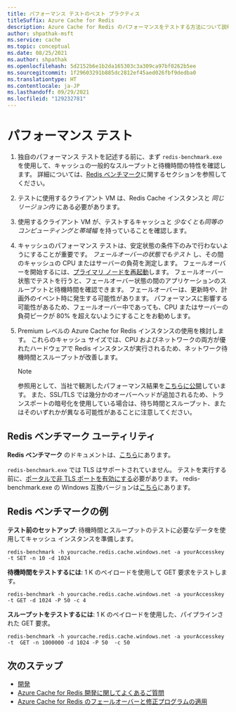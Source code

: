 ```yaml
---
title: パフォーマンス テストのベスト プラクティス
titleSuffix: Azure Cache for Redis
description: Azure Cache for Redis のパフォーマンスをテストする方法について説明します。
author: shpathak-msft
ms.service: cache
ms.topic: conceptual
ms.date: 08/25/2021
ms.author: shpathak
ms.openlocfilehash: 5d2152b6e1b2da165303c3a309ca97bf0262b5ee
ms.sourcegitcommit: 1f29603291b885dc2812ef45aed026fbf9dedba0
ms.translationtype: HT
ms.contentlocale: ja-JP
ms.lasthandoff: 09/29/2021
ms.locfileid: "129232781"
---
```

# <a name="performance-testing"></a>パフォーマンス テスト

1. 独自のパフォーマンス テストを記述する前に、まず `redis-benchmark.exe` を使用して、キャッシュの一般的なスループットと待機時間の特性を確認します。 詳細については、[Redis ベンチマーク](#redis-benchmark-utility)に関するセクションを参照してください。

1. テストに使用するクライアント VM は、Redis Cache インスタンスと *同じリージョン内* にある必要があります。

1. 使用するクライアント VM が、テストするキャッシュと *少なくとも同等のコンピューティングと帯域幅* を持っていることを確認します。

1. キャッシュのパフォーマンス テストは、安定状態の条件下のみで行わないようにすることが重要です。 *フェールオーバーの状態でもテスト* し、その間のキャッシュの CPU またはサーバーの負荷を測定します。 フェールオーバーを開始するには、[プライマリ ノードを再起動](cache-administration.md#reboot)します。 フェールオーバー状態でテストを行うと、フェールオーバー状態の間のアプリケーションのスループットと待機時間を確認できます。 フェールオーバーは、更新時や、計画外のイベント時に発生する可能性があります。 パフォーマンスに影響する可能性があるため、フェールオーバー中であっても、CPU またはサーバーの負荷ピークが 80% を超えないようにすることをお勧めします。

1. Premium レベルの Azure Cache for Redis インスタンスの使用を検討します。 これらのキャッシュ サイズでは、CPU およびネットワークの両方が優れたハードウェアで Redis インスタンスが実行されるため、ネットワーク待機時間とスループットが改善します。

   > [!NOTE]
   > 参照用として、当社で観測したパフォーマンス結果を[こちらに公開](./cache-planning-faq.yml#azure-cache-for-redis-performance)しています。 また、SSL/TLS では幾分かのオーバーヘッドが追加されるため、トランスポートの暗号化を使用している場合は、待ち時間とスループット、またはそのいずれかが異なる可能性があることに注意してください。

## <a name="redis-benchmark-utility"></a>Redis ベンチマーク ユーティリティ

**Redis ベンチマーク** のドキュメントは、[こちら](https://redis.io/topics/benchmarks)にあります。

`redis-benchmark.exe` では TLS はサポートされていません。 テストを実行する前に、[ポータルで非 TLS ポートを有効にする](cache-configure.md#access-ports)必要があります。 redis-benchmark.exe の Windows 互換バージョンは[こちら](https://github.com/MSOpenTech/redis/releases)にあります。

## <a name="redis-benchmark-examples"></a>Redis ベンチマークの例

**テスト前のセットアップ**: 待機時間とスループットのテストに必要なデータを使用してキャッシュ インスタンスを準備します。

```dos
redis-benchmark -h yourcache.redis.cache.windows.net -a yourAccesskey -t SET -n 10 -d 1024
```

**待機時間をテストするには**: 1 K のペイロードを使用して GET 要求をテストします。

```dos
redis-benchmark -h yourcache.redis.cache.windows.net -a yourAccesskey -t GET -d 1024 -P 50 -c 4
```

**スループットをテストするには**: 1 K のペイロードを使用した、パイプラインされた GET 要求。

```dos
redis-benchmark -h yourcache.redis.cache.windows.net -a yourAccesskey -t  GET -n 1000000 -d 1024 -P 50  -c 50
```

## <a name="next-steps"></a>次のステップ

- [開発](cache-best-practices-development.md)
- [Azure Cache for Redis 開発に関してよくあるご質問](cache-development-faq.yml)
- [Azure Cache for Redis のフェールオーバーと修正プログラムの適用](cache-failover.md)
